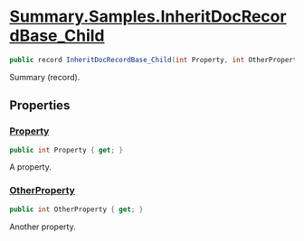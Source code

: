 # [Summary.Samples.InheritDocRecordBase_Child](../src/Core/Samples/InheritDocSample.cs#L197)
```cs
public record InheritDocRecordBase_Child(int Property, int OtherProperty) : InheritDocRecordBase(Property)
```

Summary (record).

## Properties
### [Property](../src/Core/Samples/InheritDocSample.cs#L197)
```cs
public int Property { get; }
```

A property.

### [OtherProperty](../src/Core/Samples/InheritDocSample.cs#L197)
```cs
public int OtherProperty { get; }
```

Another property.

